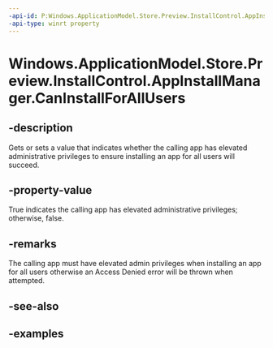 ```yaml
---
-api-id: P:Windows.ApplicationModel.Store.Preview.InstallControl.AppInstallManager.CanInstallForAllUsers
-api-type: winrt property
---
```


<!-- Property syntax.
public bool CanInstallForAllUsers { get; }
-->

# Windows.ApplicationModel.Store.Preview.InstallControl.AppInstallManager.CanInstallForAllUsers

## -description
Gets or sets a value that indicates whether the calling app has elevated administrative privileges to ensure installing an app for all users will succeed.

## -property-value
True indicates the calling app has elevated administrative privileges; otherwise, false.

## -remarks
The calling app must have elevated admin privileges when installing an app for all users otherwise an Access Denied error will be thrown when attempted.

## -see-also

## -examples
